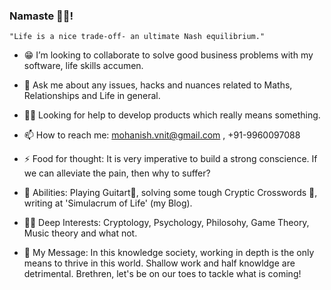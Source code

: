 ### Namaste 🙏🏻! 

	"Life is a nice trade-off- an ultimate Nash equilibrium."

- 😁 I’m looking to collaborate to solve good business problems with my software, life skills accumen.

- 💬 Ask me about any issues, hacks and nuances related to Maths, Relationships and Life in general.

- 🤝🏻 Looking for help to develop products which really means something.

- 📫 How to reach me: mohanish.vnit@gmail.com , +91-9960097088

- ⚡ Food for thought: It is very imperative to build a strong conscience. If we can alleviate the pain, then why to suffer?

- 💙 Abilities: Playing Guitart🎸, solving some tough Cryptic Crosswords 📰, writing at 'Simulacrum of Life' (my Blog).

- 🤟🏻 Deep Interests: Cryptology, Psychology, Philosohy, Game Theory, Music theory and what not. 

- 🎐 My Message: In this knowledge society, working in depth is the only means to thrive in this world. Shallow work and half knowldge are detrimental.
	         Brethren, let's be on our toes to tackle what is coming! 

<!--
**MohanishTikekar/MohanishTikekar** is a ✨ _special_ ✨ repository because its `README.md` (this file) appears on your GitHub profile.

